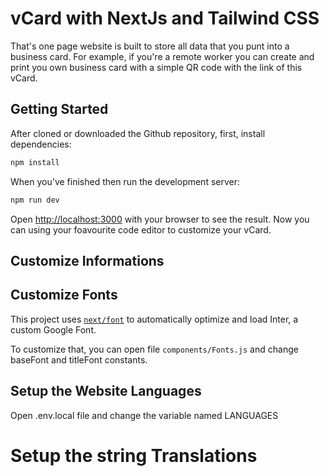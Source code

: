 # vCard with NextJs and Tailwind CSS

That's one page website is built to store all data that you punt into a business card.
For example, if you're a remote worker you can create and print you own business card with a simple QR code with the link of this vCard.

## Getting Started

After cloned or downloaded the Github repository, first, install dependencies:

```bash
npm install
```

When you've finished then run the development server:

```bash
npm run dev
```

Open [http://localhost:3000](http://localhost:3000) with your browser to see the result.
Now you can using your foavourite code editor to customize your vCard.

## Customize Informations

## Customize Fonts

This project uses [`next/font`](https://nextjs.org/docs/basic-features/font-optimization) to automatically optimize and load Inter, a custom Google Font.

To customize that, you can open file `components/Fonts.js` and change baseFont and titleFont constants.

## Setup the Website Languages

Open .env.local file and change the variable named LANGUAGES

# Setup the string Translations
